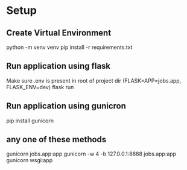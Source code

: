 # Setup

## Create Virtual Environment
python -m venv venv
pip install -r requirements.txt

## Run application using flask
Make sure .env is present in root of project dir (FLASK=APP=jobs.app, FLASK_ENV=dev)
flask run

## Run application using gunicron
pip install gunicorn

## any one of these methods
gunicorn jobs.app:app
gunicorn -w 4 -b 127.0.0.1:8888 jobs.app:app
gunicorn wsgi:app